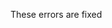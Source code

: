 <!-- yarn run v1.22.19
$ tsc && vite build
src/log.tsx(1,20): error TS2307: Cannot find module 'styled-components' or its corresponding type declarations.
src/log.tsx(7,29): error TS2307: Cannot find module '@leecheuk/react-google-login' or its corresponding type declarations.
src/log.tsx(10,25): error TS2307: Cannot find module '../Context/useAuth' or its corresponding type declarations.
src/log.tsx(11,24): error TS2307: Cannot find module 'framer-motion' or its corresponding type declarations.
src/log.tsx(32,29): error TS7006: Parameter 'response' implicitly has an 'any' type.
src/log.tsx(38,30): error TS7006: Parameter 'e' implicitly has an 'any' type.
info Visit https://yarnpkg.com/en/docs/cli/run for documentation about this command. -->

These errors are fixed
